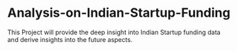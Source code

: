 # Analysis-on-Indian-Startup-Funding
This Project will provide the deep insight into Indian Startup funding data and derive insights into the future aspects.
